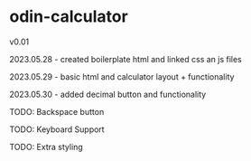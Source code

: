 # odin-calculator
v0.01

2023.05.28 - created boilerplate html and linked css an js files

2023.05.29 - basic html and calculator layout + functionality

2023.05.30 - added decimal button and functionality

TODO:  Backspace button

TODO:  Keyboard Support

TODO:  Extra styling
